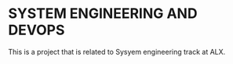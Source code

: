 # SYSTEM ENGINEERING AND DEVOPS

This is a project that is related to Sysyem engineering track at ALX.

